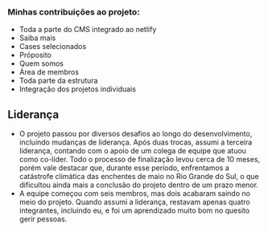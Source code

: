 ### Minhas contribuições ao projeto:
- Toda a parte do CMS integrado ao netlify
- Saiba mais
- Cases selecionados
- Próposito
- Quem somos
- Área de membros
- Toda parte da estrutura
- Integração dos projetos individuais

## Liderança
- O projeto passou por diversos desafios ao longo do desenvolvimento, incluindo mudanças de liderança. Após duas trocas, assumi a terceira liderança, contando com o apoio de um colega de equipe que atuou como co-líder. Todo o processo de finalização levou cerca de 10 meses, porém vale destacar que, durante esse período, enfrentamos a catástrofe climática das enchentes de maio no Rio Grande do Sul, o que dificultou ainda mais a conclusão do projeto dentro de um prazo menor.
- A equipe começou com seis membros, mas dois acabaram saindo no meio do projeto. Quando assumi a liderança, restavam apenas quatro integrantes, incluindo eu, e foi um aprendizado muito bom no quesito gerir pessoas.
